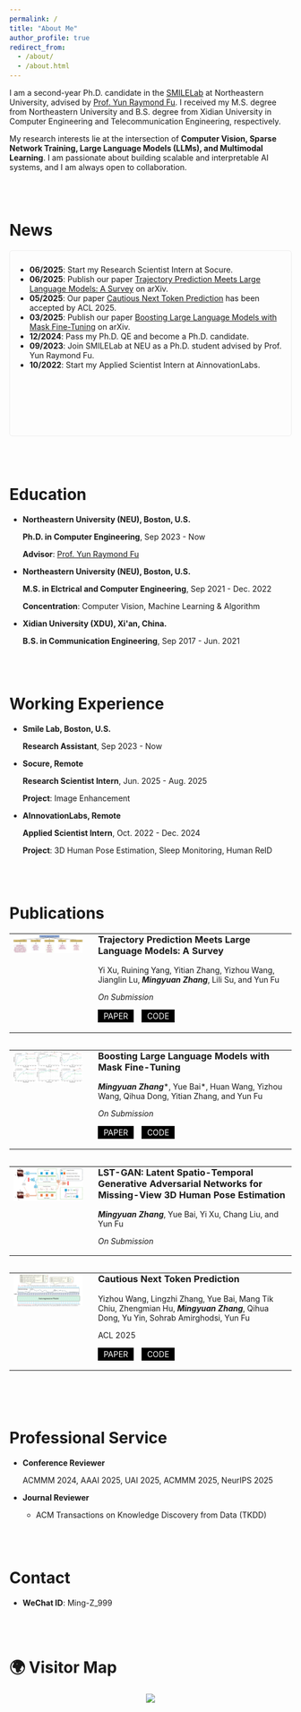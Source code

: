 ```yaml
---
permalink: /
title: "About Me"
author_profile: true
redirect_from: 
  - /about/
  - /about.html
---
```


I am a second-year Ph.D. candidate in the [SMILELab](https://fulab.sites.northeastern.edu/) at Northeastern University, advised by [Prof. Yun Raymond Fu](https://www1.ece.neu.edu/~yunfu/). I received my M.S. degree from Northeastern University and B.S. degree from Xidian University in Computer Engineering and Telecommunication Engineering, respectively.

My research interests lie at the intersection of **Computer Vision, Sparse Network Training, Large Language Models (LLMs), and Multimodal Learning**. I am passionate about building scalable and interpretable AI systems, and I am always open to collaboration.

<br/><br/>

News
======
<div style="border: 1px solid #eee; border-radius: 5px; height: 300px; overflow-y: auto; padding: 15px;">
  <ul style="padding-left: 20px; margin-top: 10px;">
    <li><strong>06/2025</strong>: Start my Research Scientist Intern at Socure.</li>
    <li><strong>06/2025</strong>: Publish our paper <a href="https://arxiv.org/abs/2506.03408">Trajectory Prediction Meets Large Language Models: A Survey</a> on arXiv.</li>
    <li><strong>05/2025</strong>: Our paper <a href="https://arxiv.org/abs/2507.03038">Cautious Next Token Prediction</a> has been accepted by ACL 2025.</li>
    <li><strong>03/2025</strong>: Publish our paper <a href="https://arxiv.org/abs/2503.22764">Boosting Large Language Models with Mask Fine-Tuning</a> on arXiv.</li>
    <li><strong>12/2024</strong>: Pass my Ph.D. QE and become a Ph.D. candidate.</li>
    <li><strong>09/2023</strong>: Join SMILELab at NEU as a Ph.D. student advised by Prof. Yun Raymond Fu.</li>
    <li><strong>10/2022</strong>: Start my Applied Scientist Intern at AinnovationLabs.</li>
  </ul>
</div>

<br/><br/>

Education
======
- **Northeastern University (NEU), Boston, U.S.**
  
  **Ph.D. in Computer Engineering**, Sep 2023 - Now

  **Advisor**: [Prof. Yun Raymond Fu](https://www1.ece.neu.edu/~yunfu/)

- **Northeastern University (NEU), Boston, U.S.**
  
  **M.S. in Elctrical and Computer Engineering**, Sep 2021 - Dec. 2022

  **Concentration**: Computer Vision, Machine Learning & Algorithm

- **Xidian University (XDU), Xi'an, China.**
  
  **B.S. in Communication Engineering**, Sep 2017 - Jun. 2021

<br/><br/>

Working Experience
======
- **Smile Lab, Boston, U.S.**
  
  **Research Assistant**, Sep 2023 - Now

- **Socure, Remote**
  
  **Research Scientist Intern**, Jun. 2025 - Aug. 2025
  
  **Project**: Image Enhancement

- **AInnovationLabs, Remote**
  
  **Applied Scientist Intern**, Oct. 2022 - Dec. 2024
  
  **Project**: 3D Human Pose Estimation, Sleep Monitoring, Human ReID

<br/><br/>

Publications
======
<table style="border: none; width: 100%; margin-bottom: 30px;">
<tr>
  <td style="width: 30%; vertical-align: top; border: none; padding-right: 20px;">
    <img src="images/taxonomy.png" style="width: 100%; margin-top: 0;">
  </td>
  <td style="vertical-align: top; border: none; padding-top: 0;">
    <h3 style="margin-top: 0;">Trajectory Prediction Meets Large Language Models: A Survey</h3>
    <p>
      Yi Xu, Ruining Yang, Yitian Zhang, Yizhou Wang, Jianglin Lu, <strong><em>Mingyuan Zhang</em></strong>, Lili Su, and Yun Fu
    </p>
    <p><em>On Submission</em></p>
    <p>
      <a href="https://arxiv.org/abs/2506.03408" style="display: inline-block; background-color: #000; color: #fff; padding: 3px 10px; text-decoration: none; margin-right: 10px;">PAPER</a>
      <a href="https://github.com/colorfulfuture/Awesome-Trajectory-Motion-Prediction-Papers" style="display: inline-block; background-color: #000; color: #fff; padding: 3px 10px; text-decoration: none;">CODE</a>
    </p>
  </td>
</tr>
</table>

<table style="border: none; width: 100%; margin-bottom: 30px;">
<tr>
  <td style="width: 30%; vertical-align: top; border: none; padding-right: 20px;">
    <img src="images/MFT_Teasor.png" style="width: 100%; margin-top: 0;">
  </td>
  <td style="vertical-align: top; border: none; padding-top: 0;">
    <h3 style="margin-top: 0;">Boosting Large Language Models with Mask Fine-Tuning</h3>
    <p>
      <strong><em>Mingyuan Zhang</em></strong>*, Yue Bai*, Huan Wang, Yizhou Wang, Qihua Dong, Yitian Zhang, and Yun Fu
    </p>
    <p><em>On Submission</em></p>
    <p>
      <a href="https://arxiv.org/abs/2503.22764" style="display: inline-block; background-color: #000; color: #fff; padding: 3px 10px; text-decoration: none; margin-right: 10px;">PAPER</a>
      <a href="https://github.com/Ming-K9/MFT" style="display: inline-block; background-color: #000; color: #fff; padding: 3px 10px; text-decoration: none;">CODE</a>
    </p>
  </td>
</tr>
</table>

<table style="border: none; width: 100%; margin-bottom: 30px;">
<tr>
  <td style="width: 30%; vertical-align: top; border: none; padding-right: 20px;">
    <img src="images/LST-GAN_Teasor.png" style="width: 100%; margin-top: 0;">
  </td>
  <td style="vertical-align: top; border: none; padding-top: 0;">
    <h3 style="margin-top: 0;">LST-GAN: Latent Spatio-Temporal Generative Adversarial Networks for Missing-View 3D Human Pose Estimation</h3>
    <p>
      <strong><em>Mingyuan Zhang</em></strong>, Yue Bai, Yi Xu, Chang Liu, and Yun Fu
    </p>
    <p><em>On Submission</em></p>
  </td>
</tr>
</table>

<table style="border: none; width: 100%; margin-bottom: 30px;">
<tr>
  <td style="width: 30%; vertical-align: top; border: none; padding-right: 20px;">
    <img src="images/CNTP_Teasor.png" style="width: 100%; margin-top: 0;">
  </td>
  <td style="vertical-align: top; border: none; padding-top: 0;">
    <h3 style="margin-top: 0;">Cautious Next Token Prediction</h3>
    <p>
      Yizhou Wang, Lingzhi Zhang, Yue Bai, Mang Tik Chiu, Zhengmian Hu, <strong><em>Mingyuan Zhang</em></strong>, Qihua Dong, Yu Yin, Sohrab Amirghodsi, Yun Fu
    </p>
    <p>ACL 2025</p>
    <p>
      <a href="https://arxiv.org/abs/2507.03038" style="display: inline-block; background-color: #000; color: #fff; padding: 3px 10px; text-decoration: none; margin-right: 10px;">PAPER</a>
      <a href="https://github.com/wyzjack/CNTP" style="display: inline-block; background-color: #000; color: #fff; padding: 3px 10px; text-decoration: none;">CODE</a>
    </p>
  </td>
</tr>
</table>

<br/><br/>

Professional Service
======
- **Conference Reviewer**
  
  ACMMM 2024, AAAI 2025, UAI 2025, ACMMM 2025, NeurIPS 2025

- **Journal Reviewer**
  - ACM Transactions on Knowledge Discovery from Data (TKDD)

<br/><br/>

Contact
======
- **WeChat ID**: Ming-Z_999

<br/><br/>

🌍 Visitor Map
======
<p align="center">
  <a href='https://clustrmaps.com/site/1c5nj'  title='Visit tracker'>
    <img src='//clustrmaps.com/map_v2.png?cl=ffffff&w=500&t=tt&d=my0X9XIC6PWfAjyxjrZbhwC3lpkrvsbY9-LYNKmDlew'/>
  </a>
</p>